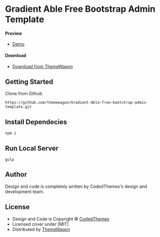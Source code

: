 # Gradient Able Free Bootstrap Admin Template

#### Preview

 - [Demo](https://themewagon.github.io/Gradient-Able-free-bootstrap-admin-template/)

#### Download
 - [Download from ThemeWagon]( https://themewagon.com/themes/free-html5-bootstrap-4-admin-dashboard-template-gradient-able)
 
 
## Getting Started

Clone from Github 
```
https://github.com/themewagon/Gradient-Able-free-bootstrap-admin-template.git

```
## Install Dependecies
```
npm i
```
## Run Local Server
```
gulp
```

## Author

Design and code is completely written by CodedThemes's design and development team.  


## License

 - Design and Code is Copyright &copy; [CodedThemes](https://www.codedthemes.com)
 - Licensed cover under [MIT]
 - Distributed by [ThemeWagon](https://themewagon.com)

